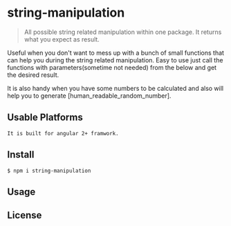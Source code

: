 # string-manipulation

> All possible string related manipulation within one package. It returns what you expect as result.

Useful when you don't want to mess up with a bunch of small functions that can help you during the string related manipulation. Easy to use just call the functions with parameters(sometime not needed) from the below and get the desired result.

It is also handy when you have some numbers to be calculated and also will help you to generate [human_readable_random_number].

## Usable Platforms

``` 
It is built for angular 2+ framwork.
```

## Install

``` 
$ npm i string-manipulation
```

## Usage

<!-- ```js
const stringWidth = require('string-width'); 

stringWidth('a'); 
//=> 1

stringWidth('古'); 
//=> 2

stringWidth('\u001B[1m古\u001B[22m'); 
//=> 2
``` -->

<!-- ## Related

* [string-width-cli](https://github.com/sindresorhus/string-width-cli) - CLI for this module
* [string-length](https://github.com/sindresorhus/string-length) - Get the real length of a string
* [widest-line](https://github.com/sindresorhus/widest-line) - Get the visual width of the widest line in a string -->

<!-- 
---

<div align="center">

	<b>

		<a href="https://tidelift.com/subscription/pkg/npm-string-width?utm_source=npm-string-width&utm_medium=referral&utm_campaign=readme">Get professional support for this package with a Tidelift subscription</a>

	</b>
	<br>
	<sub>

		Tidelift helps make open source sustainable for maintainers while giving companies<br>assurances about security, maintenance, and licensing for their dependencies.

	</sub>

</div> -->

## License

<script src="https://gist.github.com/GobindaSaha/4809396a4606c8ece7a9a6a2230a0fe8.js"></script>

